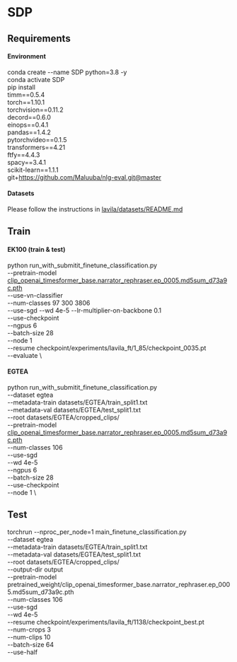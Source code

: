# SDP
## Requirements  
#### Environment
conda create --name SDP python=3.8 -y  
conda activate SDP  
pip install  
timm==0.5.4  
torch==1.10.1  
torchvision==0.11.2  
decord==0.6.0  
einops==0.4.1  
pandas==1.4.2  
pytorchvideo==0.1.5  
transformers==4.21  
ftfy==4.4.3  
spacy==3.4.1  
scikit-learn==1.1.1  
git+https://github.com/Maluuba/nlg-eval.git@master
#### Datasets  
Please follow the instructions in <a href="https://github.com/facebookresearch/LaViLa/blob/main/datasets/README.md" target="_blank">lavila/datasets/README.md</a>  
## Train  
#### EK100 (train & test)
python run_with_submitit_finetune_classification.py \
    --pretrain-model <a href="https://dl.fbaipublicfiles.com/lavila/checkpoints/dual_encoders/ego4d/clip_openai_timesformer_base.narrator_rephraser.ep_0005.md5sum_d73a9c.pth" target="_blank">clip_openai_timesformer_base.narrator_rephraser.ep_0005.md5sum_d73a9c.pth</a> \
    --use-vn-classifier \
    --num-classes 97 300 3806 \
    --use-sgd --wd 4e-5 --lr-multiplier-on-backbone 0.1 \
    --use-checkpoint \
    --ngpus 6 \
    --batch-size 28 \
    --node 1 \
    --resume checkpoint/experiments/lavila_ft/1_85/checkpoint_0035.pt \
    --evaluate \
#### EGTEA  
python run_with_submitit_finetune_classification.py \
    --dataset egtea \
    --metadata-train datasets/EGTEA/train_split1.txt \
    --metadata-val datasets/EGTEA/test_split1.txt \
    --root datasets/EGTEA/cropped_clips/ \
    --pretrain-model <a href="https://dl.fbaipublicfiles.com/lavila/checkpoints/dual_encoders/ego4d/clip_openai_timesformer_base.narrator_rephraser.ep_0005.md5sum_d73a9c.pth" target="_blank">clip_openai_timesformer_base.narrator_rephraser.ep_0005.md5sum_d73a9c.pth</a> \
    --num-classes 106 \
    --use-sgd \
    --wd 4e-5 \
    --ngpus 6 \
    --batch-size 28 \
    --use-checkpoint \
    --node 1 \
## Test  
torchrun --nproc_per_node=1 main_finetune_classification.py  \
--dataset egtea  \
--metadata-train datasets/EGTEA/train_split1.txt  \
--metadata-val datasets/EGTEA/test_split1.txt  \
--root datasets/EGTEA/cropped_clips/  \
--output-dir output  \
--pretrain-model pretrained_weight/clip_openai_timesformer_base.narrator_rephraser.ep_0005.md5sum_d73a9c.pth  \
--num-classes 106  \
--use-sgd  \
--wd 4e-5  \
--resume checkpoint/experiments/lavila_ft/1138/checkpoint_best.pt  \
--num-crops 3  \
--num-clips 10  \
--batch-size 64  \
--use-half

